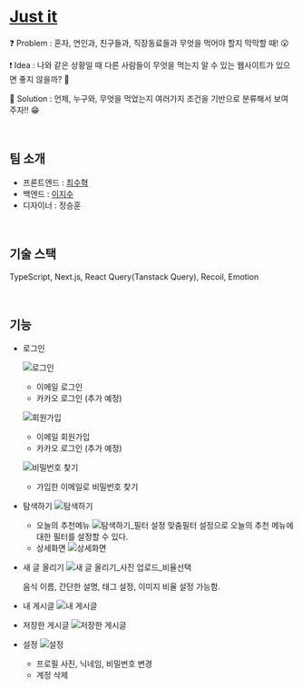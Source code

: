 # [Just it](http://justit.kr/)

❓ Problem : 혼자, 연인과, 친구들과, 직장동료들과 무엇을 먹어야 할지 막막할 때! 😮

❗️ Idea : 나와 같은 상황일 때 다른 사람들이 무엇을 먹는지 알 수 있는 웹사이트가 있으면 좋지 않을까? 🤔

💯 Solution : 언제, 누구와, 무엇을 먹었는지 여러가지 조건을 기반으로 분류해서 보여주자!! 😁

<br/>

## 팀 소개

- 프론트엔드 : [최수혁](https://github.com/choisuhyeok1255)
- 백엔드 : [이지수](https://github.com/2jisu)
- 디자이너 : 정승훈

<br/>

## 기술 스택

TypeScript, Next.js, React Query(Tanstack Query), Recoil, Emotion

<br/>

## 기능

- 로그인

  ![로그인](https://github.com/just-itt/just-it-frontend/assets/72919631/488a66b3-1430-4f9c-95b5-f086dc2de7e5)

  - 이메일 로그인
  - 카카오 로그인 (추가 예정)

  ![회원가입](https://github.com/just-itt/just-it-frontend/assets/72919631/56cd4d73-9b75-407a-b558-3bb987c666c0)

  - 이메일 회원가입
  - 카카오 로그인 (추가 예정)

  ![비밀번호 찾기](https://github.com/just-itt/just-it-frontend/assets/72919631/9e2aec07-95b3-49b7-bbca-e668af22a991)

  - 가입한 이메일로 비밀번호 찾기

- 탐색하기
  ![탐색하기](https://github.com/just-itt/just-it-frontend/assets/72919631/c259d19e-4913-430b-8f08-781a34450e9f)

  - 오늘의 추천메뉴
    ![탐색하기_필터 설정](https://github.com/just-itt/just-it-frontend/assets/72919631/8537328d-d15d-43ea-8868-c215fe104654)
    맞춤필터 설정으로 오늘의 추천 메뉴에 대한 필터를 설정할 수 있다.
  - 상세화면
    ![상세화면](https://github.com/just-itt/just-it-frontend/assets/72919631/07f9673e-d2b0-4d1a-9cbb-9e92853324cc)

- 새 글 올리기
  ![새 글 올리기_사진 업로드_비율선택](https://github.com/just-itt/just-it-frontend/assets/72919631/2e87e11b-0953-438f-be9b-8b796fd933f0)

  음식 이름, 간단한 설명, 태그 설정, 이미지 비율 설정 가능함.

- 내 게시글
  ![내 게시글](https://github.com/just-itt/just-it-frontend/assets/72919631/85e68d7b-918a-4de0-a38e-8a87280a93d4)

- 저장한 게시글
  ![저장한 게시글](https://github.com/just-itt/just-it-frontend/assets/72919631/f08fc1b9-c4a6-4bc7-bff9-d5470ed5765f)

- 설정
  ![설정](https://github.com/just-itt/just-it-frontend/assets/72919631/6b517d69-adc5-4398-b09d-715810e9c962)
  - 프로필 사진, 닉네임, 비밀번호 변경
  - 계정 삭제
